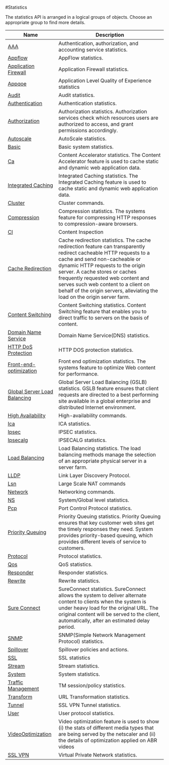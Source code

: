 #Statistics

The statistics API is arranged in a logical groups of objects. Choose an appropriate group to find more details.


<table><thead><tr><th>Name</th><th>Description</th></tr></thead><tbody><tr><td><a href=".././aaa/aaa/">AAA</a></td><td>Authentication, authorization, and accounting service statistics.</td></tr><tr><td><a href=".././appflow/appflow/">Appflow</a></td><td>AppFlow statistics.</td></tr><tr><td><a href=".././application-firewall/application-firewall/">Application Firewall</a></td><td>Application Firewall statistics.</td></tr><tr><td><a href=".././appqoe/appqoe/">Appqoe</a></td><td>Application Level Quality of Experience statistics</td></tr><tr><td><a href=".././audit/audit/">Audit</a></td><td>Audit statistics.</td></tr><tr><td><a href=".././authentication/authentication/">Authentication</a></td><td>Authentication statistics.</td></tr><tr><td><a href=".././authorization/authorization/">Authorization</a></td><td>Authorization statistics. Authorization services check which resources users are authorized to access, and grant permissions accordingly.</td></tr><tr><td><a href=".././autoscale/autoscale/">Autoscale</a></td><td>AutoScale statistics.</td></tr><tr><td><a href=".././basic/basic/">Basic</a></td><td>Basic system statistics.</td></tr><tr><td><a href=".././ca/ca/">Ca</a></td><td>Content Accelerator statistics. The Content Accelerator feature is used to cache static and dynamic web application data.</td></tr><tr><td><a href=".././integrated-caching/integrated-caching/">Integrated Caching</a></td><td>Integrated Caching statistics. The Integrated Caching feature is used to cache static and dynamic web application data.</td></tr><tr><td><a href=".././cluster/cluster/">Cluster</a></td><td>Cluster commands.</td></tr><tr><td><a href=".././compression/compression/">Compression</a></td><td>Compression statistics. The systems feature for compressing HTTP responses to compression-aware browsers.</td></tr><tr><td><a href=".././ci/ci/">CI</a></td><td>Content Inspection</td></tr><tr><td><a href=".././cache-redirection/cache-redirection/">Cache Redirection</a></td><td>Cache redirection statistics. The cache redirection feature can transparently redirect cacheable HTTP requests to a cache and send non-cacheable or dynamic HTTP requests to the origin server. A cache stores or caches frequently requested web content and serves such web content to a client on behalf of the origin servers, alleviating the load on the origin server farm.</td></tr><tr><td><a href=".././content-switching/content-switching/">Content Switching</a></td><td>Content Switching statistics. Content Switching feature that enables you to direct traffic to servers on the basis of content.</td></tr><tr><td><a href=".././domain-name-service/domain-name-service/">Domain Name Service</a></td><td>Domain Name Service(DNS) statistics.</td></tr><tr><td><a href=".././http-dos-protection/http-dos-protection/">HTTP DoS Protection</a></td><td>HTTP DOS protection statistics.</td></tr><tr><td><a href=".././front-end-optimization/front-end-optimization/">Front-end-optimization</a></td><td>Front end optimization statistics. The systems feature to optimize Web content for performance.</td></tr><tr><td><a href=".././global-server-load-balancing/global-server-load-balancing/">Global Server Load Balancing</a></td><td>Global Server Load Balancing (GSLB) statistics. GSLB feature ensures that client requests are directed to a best performing site available in a global enterprise and distributed Internet environment.</td></tr><tr><td><a href=".././high-availability/high-availability/">High Availability</a></td><td>High-availability commands.</td></tr><tr><td><a href=".././ica/ica/">Ica</a></td><td>ICA statistics.</td></tr><tr><td><a href=".././ipsec/ipsec/">Ipsec</a></td><td>IPSEC statistics.</td></tr><tr><td><a href=".././ipsecalg/ipsecalg/">Ipsecalg</a></td><td>IPSECALG statistics.</td></tr><tr><td><a href=".././load-balancing/load-balancing/">Load Balancing</a></td><td>Load Balancing statistics. The load balancing methods manage the selection of an appropriate physical server in a server farm.</td></tr><tr><td><a href=".././lldp/lldp/">LLDP</a></td><td>Link Layer Discovery Protocol.</td></tr><tr><td><a href=".././lsn/lsn/">Lsn</a></td><td>Large Scale NAT commands</td></tr><tr><td><a href=".././network/network/">Network</a></td><td>Networking commands.</td></tr><tr><td><a href=".././ns/ns/">NS</a></td><td>System/Global level statistics.</td></tr><tr><td><a href=".././pcp/pcp/">Pcp</a></td><td>Port Control Protocol statistics.</td></tr><tr><td><a href=".././priority-queuing/priority-queuing/">Priority Queuing</a></td><td>Priority Queuing statistics. Priority Queuing ensures that key customer web sites get the timely responses they need. System provides priority-based queuing, which provides different levels of service to customers.</td></tr><tr><td><a href=".././protocol/protocol/">Protocol</a></td><td>Protocol statistics.</td></tr><tr><td><a href=".././qos/qos/">Qos</a></td><td>QoS statistics.</td></tr><tr><td><a href=".././responder/responder/">Responder</a></td><td>Responder statistics.</td></tr><tr><td><a href=".././rewrite/rewrite/">Rewrite</a></td><td>Rewrite statistics.</td></tr><tr><td><a href=".././sure-connect/sure-connect/">Sure Connect</a></td><td>SureConnect statistics. SureConnect allows the system to deliver alternate content to clients when the system is under heavy load for the original URL. The original content will be served to the client, automatically, after an estimated delay period.</td></tr><tr><td><a href=".././snmp/snmp/">SNMP</a></td><td>SNMP(Simple Network Management Protocol) statistics.</td></tr><tr><td><a href=".././spillover/spillover/">Spillover</a></td><td>Spillover policies and actions.</td></tr><tr><td><a href=".././ssl/ssl/">SSL</a></td><td>SSL statistics</td></tr><tr><td><a href=".././stream/stream/">Stream</a></td><td>Stream statistics.</td></tr><tr><td><a href=".././system/system/">System</a></td><td>System statistics.</td></tr><tr><td><a href=".././traffic-management/traffic-management/">Traffic Management</a></td><td>TM session/policy statistics.</td></tr><tr><td><a href=".././transform/transform/">Transform</a></td><td>URL Transformation statistics.</td></tr><tr><td><a href=".././tunnel/tunnel/">Tunnel</a></td><td>SSL VPN Tunnel statistics.</td></tr><tr><td><a href=".././user/user/">User</a></td><td>User protocol statistics.</td></tr><tr><td><a href=".././videooptimization/videooptimization/">VideoOptimization</a></td><td>Video optimization feature is used to show (i) the stats of different media types that are being served by the netscaler and (ii) the details of optimization applied on ABR videos</td></tr><tr><td><a href=".././ssl-vpn/ssl-vpn/">SSL VPN</a></td><td>Virtual Private Network statistics.</td></tr></tbody></table>
